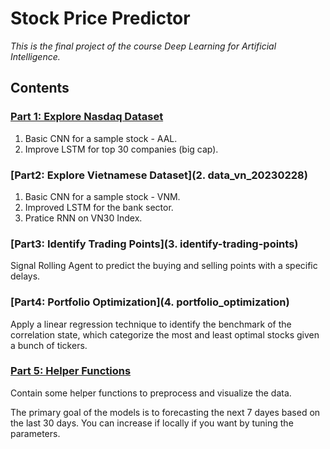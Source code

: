 # Stock Price Predictor

*This is the final project of the course Deep Learning for Artificial Intelligence.*

## Contents
### [Part 1: Explore Nasdaq Dataset](https://github.com/hallie304/stock-price-predictor/tree/main/1.%20data_nasdaq)
1. Basic CNN for a sample stock - AAL.
2. Improve LSTM for top 30 companies (big cap).

### [Part2: Explore Vietnamese Dataset](2. data_vn_20230228)
1. Basic CNN for a sample stock - VNM.
2. Improved LSTM for the bank sector.
3. Pratice RNN on VN30 Index.

### [Part3: Identify Trading Points](3. identify-trading-points)
Signal Rolling Agent to predict the buying and selling points with a specific delays.

### [Part4: Portfolio Optimization](4. portfolio_optimization)
Apply a linear regression technique to identify the benchmark of the correlation state, which categorize the most and least optimal stocks given a bunch of tickers.

### [Part 5: Helper Functions](helper_functions)
Contain some helper functions to preprocess and visualize the data.

The primary goal of the models is to forecasting the next 7 dayes based on the last 30 days. You can increase if locally if you want by tuning the parameters.





